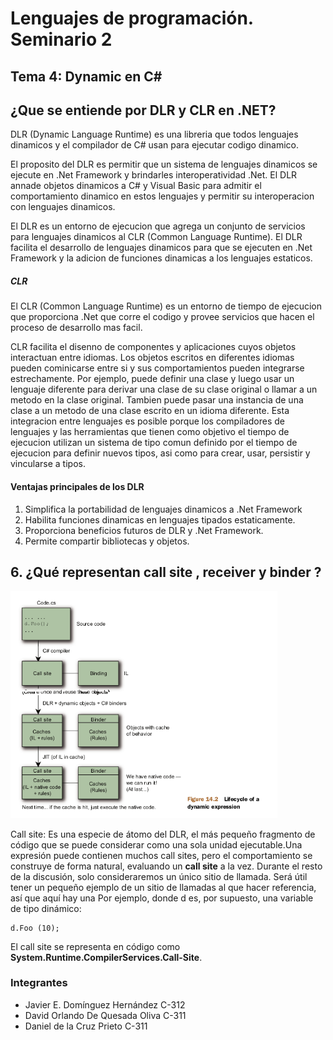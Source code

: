 # Lenguajes de programación. Seminario 2

## Tema 4: Dynamic en C#

## ¿Que se entiende por DLR y CLR en .NET?
  DLR (Dynamic Language Runtime) es una libreria que todos lenguajes dinamicos y el compilador de C# usan para ejecutar codigo dinamico.

  El proposito del DLR es permitir que un sistema de lenguajes dinamicos se ejecute en .Net Framework y brindarles interoperatividad .Net. El DLR annade objetos dinamicos a C# y Visual Basic para admitir el comportamiento dinamico en estos lenguajes y permitir su interoperacion con lenguajes dinamicos.

  El DLR es un entorno de ejecucion que agrega un conjunto de servicios para lenguajes dinamicos al CLR (Common Language Runtime). El DLR facilita el desarrollo de lenguajes dinamicos para que se ejecuten en .Net Framework y la adicion de funciones dinamicas a los lenguajes estaticos.

  ##### CLR
  El CLR (Common Language Runtime) es un entorno de tiempo de ejecucion que proporciona .Net que corre el codigo y provee servicios que hacen el proceso de desarrollo mas facil.

  CLR facilita el disenno de componentes y aplicaciones cuyos objetos interactuan entre idiomas. Los objetos escritos en diferentes idiomas pueden cominicarse entre si y sus comportamientos pueden integrarse estrechamente. Por ejemplo, puede definir una clase y luego usar un lenguaje diferente para derivar una clase de su clase original o llamar a un metodo en la clase original. Tambien puede pasar una instancia de una clase a un metodo de una clase escrito en un idioma diferente. Esta integracion entre lenguajes es posible porque los compiladores de lenguajes y las herramientas que tienen como objetivo el tiempo de ejecucion utilizan un sistema de tipo comun definido por el tiempo de ejecucion para definir nuevos tipos, asi como para crear, usar, persistir y vincularse a tipos.

  #### Ventajas principales de los DLR

  1. Simplifica la portabilidad de lenguajes dinamicos a .Net Framework
  2. Habilita funciones dinamicas en lenguajes tipados estaticamente.
  3. Proporciona beneficios futuros de DLR y .Net Framework.
  4. Permite compartir bibliotecas y objetos.


## 6. ¿Qué representan call site , receiver y binder ?

<img src="./imgs/img1.png" style="zoom: 67%;" />
 
Call site:
Es una especie de átomo del DLR, el más pequeño
fragmento de código que se puede considerar como una sola unidad ejecutable.Una expresión puede
contienen muchos call sites, pero el comportamiento se construye de forma natural, evaluando un **call
site** a la vez. Durante el resto de la discusión, solo consideraremos un único sitio de llamada.
Será útil tener un pequeño ejemplo de un sitio de llamadas al que hacer referencia, así que aquí hay una
Por ejemplo, donde d es, por supuesto, una variable de tipo dinámico:
```
d.Foo (10);
```

El call site se representa en código como **System.Runtime.CompilerServices.Call-Site<T>**.




### Integrantes

- Javier E. Domínguez Hernández C-312
- David Orlando De Quesada Oliva C-311
- Daniel de la Cruz Prieto C-311
